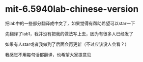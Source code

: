 # mit-6.5940lab-chinese-version
 把lab中的一些部分翻译成中文了，如果觉得有帮助希望可以star一下
 
 先翻译了lab1，我并没有把我的做法写上去，因为有很多人已经发了
 
 如果有人star或者我做到了后面会再更新（不过应该没人会看？）
 
 我感觉不用每句话都翻译，也希望大家提意见

